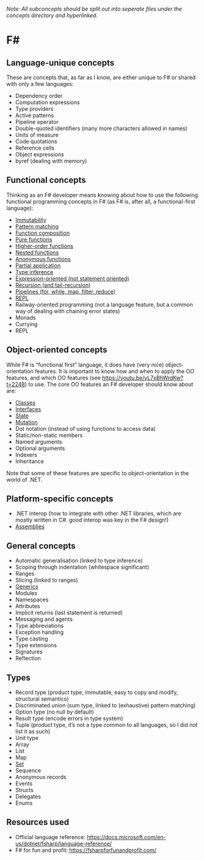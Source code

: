 _Note: All subconcepts should be split out into seperate files under the concepts directory and hyperlinked._

# F&#35;

## Language-unique concepts

These are concepts that, as far as I know, are either unique to F# or shared with only a few languages:

- Dependency order
- Computation expressions
- Type providers
- Active patterns
- Pipeline operator
- Double-quoted identifiers (many more characters allowed in names)
- Units of measure
- Code quotations
- Reference cells
- Object expressions
- byref (dealing with memory)

## Functional concepts

Thinking as an F# developer means knowing about how to use the following functional programming concepts in F# (as F# is, after all, a functional-first language):

- [Immutability](../../concepts/immutability.md)
- [Pattern matching](../../concepts/pattern_matching.md)
- [Function composition](../../concepts/function_composition.md)
- [Pure functions](../../concepts/pure_functions.md)
- [Higher-order functions](../../concepts/higher_order_functions.md)
- [Nested functions](../../concepts/nested_functions.md)
- [Anonymous functions](../../concepts/anonymous_functions.md)
- [Partial application](../../concepts/partial_application.md)
- [Type inference](../../concepts/type_inference.md)
- [Expression-oriented (not statement oriented)](../../concepts/expression_oriented.md)
- [Recursion (and tail-recursion)](../../concepts/recursion.md)
- [Pipelines (for, while, map, filter, reduce)](../../concepts/pipelines.md)
- [REPL](../../concepts/repl.md)
- Railway-oriented programming (not a language feature, but a common way of dealing with chaining error states)
- Monads
- Currying
- REPL

## Object-oriented concepts

While F# is “functional first” language, it does have (very nice) object-orientation features. It is important to know how and when to apply the OO features, and which OO features (see https://youtu.be/yL7xBhWrdKw?t=2248) to use. The core OO features an F# developer should know about are:

- [Classes](../../concepts/classes.md)
- [Interfaces](../../concepts/interfaces.md)
- [State](../../concepts/state.md)
- [Mutation](../../concepts/mutation.md)
- Dot notation (instead of using functions to access data)
- Static/non-static members
- Named arguments
- Optional arguments
- Indexers
- Inheritance

Note that some of these features are specific to object-orientation in the world of .NET.

## Platform-specific concepts

- .NET interop (how to integrate with other .NET libraries, which are mostly written in C#. good interop was key in the F# design!)
- [Assemblies](../../tooling/dotnet-assemblies.md)

## General concepts

- Automatic generalisation (linked to type inference)
- Scoping through indentation (whitespace significant)
- Ranges
- Slicing (linked to ranges)
- [Generics](../../concepts/generics.md)
- Modules
- Namespaces
- Attributes
- Implicit returns (last statement is returned)
- Messaging and agents
- Type abbreviations
- Exception handling
- Type casting
- Type extensions
- Signatures
- Reflection

## Types

- Record type (product type, immutable, easy to copy and modify, structural semantics)
- Discriminated union (sum type, linked to (exhaustive) pattern matching)
- Option type (no null by default)
- Result type (encode errors in type system)
- Tuple (product type, it’s not a type common to all languages, so I did not list it as such)
- Unit type
- Array
- List
- Map
- [Set](../../types/set.md)
- Sequence
- Anonymous records
- Events
- Structs
- Delegates
- Enums

## Resources used

- Official language reference: https://docs.microsoft.com/en-us/dotnet/fsharp/language-reference/
- F# for fun and profit: https://fsharpforfunandprofit.com/
